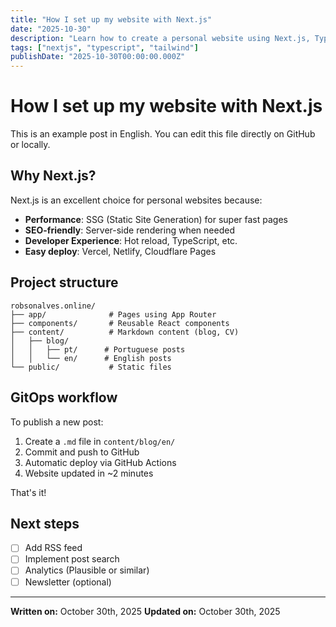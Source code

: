 ```yaml
---
title: "How I set up my website with Next.js"
date: "2025-10-30"
description: "Learn how to create a personal website using Next.js, TypeScript and Tailwind CSS."
tags: ["nextjs", "typescript", "tailwind"]
publishDate: "2025-10-30T00:00:00.000Z"
---
```


# How I set up my website with Next.js

This is an example post in English. You can edit this file directly on GitHub or locally.

## Why Next.js?

Next.js is an excellent choice for personal websites because:

- **Performance**: SSG (Static Site Generation) for super fast pages
- **SEO-friendly**: Server-side rendering when needed
- **Developer Experience**: Hot reload, TypeScript, etc.
- **Easy deploy**: Vercel, Netlify, Cloudflare Pages

## Project structure

```
robsonalves.online/
├── app/              # Pages using App Router
├── components/       # Reusable React components
├── content/          # Markdown content (blog, CV)
│   ├── blog/
│   │   ├── pt/      # Portuguese posts
│   │   └── en/      # English posts
└── public/           # Static files
```

## GitOps workflow

To publish a new post:

1. Create a `.md` file in `content/blog/en/`
2. Commit and push to GitHub
3. Automatic deploy via GitHub Actions
4. Website updated in ~2 minutes

That's it!

## Next steps

- [ ] Add RSS feed
- [ ] Implement post search
- [ ] Analytics (Plausible or similar)
- [ ] Newsletter (optional)

---

**Written on:** October 30th, 2025
**Updated on:** October 30th, 2025
